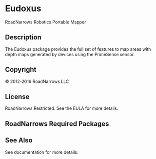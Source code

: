 # Eudoxus
RoadNarrows Robotics Portable Mapper

## Description
The Eudoxus package provides the full set of features to map areas with
depth maps generated by devices using the PrimeSense sensor.

## Copyright
&#169; 2012-2016 RoadNarrows LLC

## License
RoadNarrows Restricted. See the EULA for more details.

## RoadNarrows Required Packages

## See Also
See documentation for more details.
